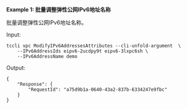**Example 1: 批量调整弹性公网IPv6地址名称**

批量调整弹性公网IPv6地址名称。

Input: 

```
tccli vpc ModifyIPv6AddressesAttributes --cli-unfold-argument  \
    --IPv6AddressIds eipv6-2ucdpy9t eipv6-3lxpc6sh \
    --IPv6AddressName demo
```

Output: 
```
{
    "Response": {
        "RequestId": "a75d9b1a-0640-43a2-837b-6334247e9fbc"
    }
}
```

